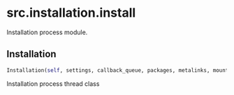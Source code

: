 <h1 id="src.installation.install">src.installation.install</h1>

Installation process module.
<h2 id="src.installation.install.Installation">Installation</h2>

```python
Installation(self, settings, callback_queue, packages, metalinks, mount_devices, fs_devices, ssd=None, blvm=False)
```
Installation process thread class
